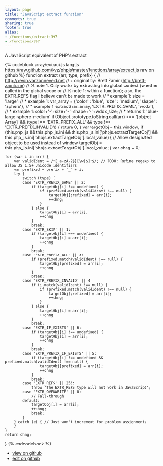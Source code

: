 ```yaml
---
layout: page
title: "JavaScript extract function"
comments: true
sharing: true
footer: true
alias:
- /functions/extract:397
- /functions/397
---
```

A JavaScript equivalent of PHP's extract

{% codeblock array/extract.js lang:js https://raw.github.com/kvz/phpjs/master/functions/array/extract.js raw on github %}
function extract (arr, type, prefix) {
    // http://kevin.vanzonneveld.net
    // +   original by: Brett Zamir (http://brett-zamir.me)
    // %        note 1: Only works by extracting into global context (whether called in the global scope or
    // %        note 1: within a function); also, the EXTR_REFS flag I believe can't be made to work
    // *     example 1: size = 'large';
    // *     example 1: var_array = {'color' : 'blue', 'size' : 'medium', 'shape' : 'sphere'};
    // *     example 1: extract(var_array, 'EXTR_PREFIX_SAME', 'wddx');
    // *     example 1: color+'-'+size+'-'+shape+'-'+wddx_size;
    // *     returns 1: 'blue-large-sphere-medium'
    if (Object.prototype.toString.call(arr) === '[object Array]' && 
        (type !== 'EXTR_PREFIX_ALL' && type !== 'EXTR_PREFIX_INVALID')) {
        return 0;
    }
    var targetObj = this.window;
    if (this.php_js && this.php_js.ini && this.php_js.ini['phpjs.extractTargetObj'] && this.php_js.ini['phpjs.extractTargetObj'].local_value) { // Allow designated object to be used instead of window
        targetObj = this.php_js.ini['phpjs.extractTargetObj'].local_value;
    }
    var chng = 0;

    for (var i in arr) {
        var validIdent = /^[_a-zA-Z$][\w|$]*$/; // TODO: Refine regexp to allow JS 1.5+ Unicode identifiers
        var prefixed = prefix + '_' + i;
        try {
            switch (type) {
            case 'EXTR_PREFIX_SAME' || 2:
                if (targetObj[i] !== undefined) {
                    if (prefixed.match(validIdent) !== null) {
                        targetObj[prefixed] = arr[i];
                        ++chng;
                    }
                } else {
                    targetObj[i] = arr[i];
                    ++chng;
                }
                break;
            case 'EXTR_SKIP' || 1:
                if (targetObj[i] === undefined) {
                    targetObj[i] = arr[i];
                    ++chng;
                }
                break;
            case 'EXTR_PREFIX_ALL' || 3:
                if (prefixed.match(validIdent) !== null) {
                    targetObj[prefixed] = arr[i];
                    ++chng;
                }
                break;
            case 'EXTR_PREFIX_INVALID' || 4:
                if (i.match(validIdent) !== null) {
                    if (prefixed.match(validIdent) !== null) {
                        targetObj[prefixed] = arr[i];
                        ++chng;
                    }
                } else {
                    targetObj[i] = arr[i];
                    ++chng;
                }
                break;
            case 'EXTR_IF_EXISTS' || 6:
                if (targetObj[i] !== undefined) {
                    targetObj[i] = arr[i];
                    ++chng;
                }
                break;
            case 'EXTR_PREFIX_IF_EXISTS' || 5:
                if (targetObj[i] !== undefined && prefixed.match(validIdent) !== null) {
                    targetObj[prefixed] = arr[i];
                    ++chng;
                }
                break;
            case 'EXTR_REFS' || 256:
                throw 'The EXTR_REFS type will not work in JavaScript';
            case 'EXTR_OVERWRITE' || 0:
                // Fall-through
            default:
                targetObj[i] = arr[i];
                ++chng;
                break;
            }
        } catch (e) { // Just won't increment for problem assignments
        }
    }
    return chng;
}
{% endcodeblock %}

 - [view on github](https://github.com/kvz/phpjs/blob/master/functions/array/extract.js)
 - [edit on github](https://github.com/kvz/phpjs/edit/master/functions/array/extract.js)
